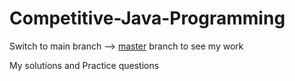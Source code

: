 # Competitive-Java-Programming

Switch to main branch --> [master](https://github.com/yourusername/java-programming-practice/tree/master) branch to see my work

My solutions and Practice questions
